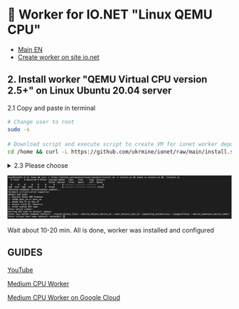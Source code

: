 # :checkered_flag: Worker for IO.NET "Linux QEMU CPU"

- [Main EN](README_EN.md)
- [Create worker on site io.net](Preparation_ionet_EN.md)

## 2. Install worker "QEMU Virtual CPU version 2.5+" on Linux Ubuntu 20.04 server
2.1 Copy and paste in terminal
```Bash
# Change user to root
sudo -s

# Download script and execute script to create VM for ionet worker depolyment
cd /home && curl -L https://github.com/ukrmine/ionet/raw/main/install.sh -o install.sh && chmod +x install.sh && ./install.sh
```

<details>
<summary> 2.3 Please choose </summary>

1. Hosting or CPU type
    * `Put "1" if your server is on Digital Ocean (AMD Premium)`
    * `Put "2" if your server is on AZURE D2as_v5 or D4as_v5`
    * `Put "3" if your server is on AZURE D2s_v5 or D4s_v5`
    * `Put "4" if your server is on Google cloud N1, Kamatera`
    * `Put "5" Enter custom CPU type`
  
2. Paste the line your Docker Command, which you need to copy <a href="https://github.com/ukrmine/ionet/blob/main/DOCS/EN/Preparation_ionet_EN.md#63-run-the-command-to-connect-device" target="_blank">here</a>
   * `./launch_binary_linux --device_id=f42ee2d8-1ae3-445e-9a63-f3eb5b75ab5a --user_id=11694796-9a22-4a58-9766-09573c0d9df9 --operating_system="Linux" --usegpus=false --device_name=dsds`

4. Name your device
   * `Worker01`

</details>

![Image alt](https://github.com/ukrmine/ionet/blob/main/pics/install.png)
    
Wait about 10-20 min.
All is done, worker was installed and configured

## GUIDES

<a href="https://www.youtube.com/watch?v=Cs1ToGG2plQ" target="_blank">YouTube</a>

<a href="https://medium.com/@bitcoin_50400/how-instaling-io-net-cpu-worker-e6b528f73270" target="_blank">Medium CPU Worker</a>

<a href="https://medium.com/@bitcoin_50400/io-net-worker-on-google-cloud-7ce24c5b7797" target="_blank">Medium CPU Worker on Google Cloud</a>

